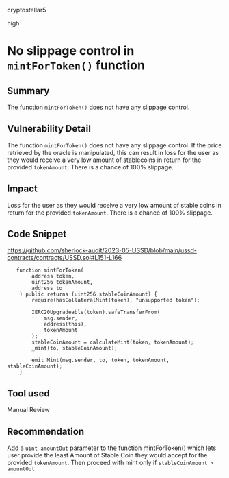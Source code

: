cryptostellar5

high

# No slippage control in `mintForToken()` function

## Summary
The function `mintForToken()` does not have any slippage control.

## Vulnerability Detail
The function `mintForToken()` does not have any slippage control. If the price retrieved by the oracle is manipulated, this can result in loss for the user as they would receive a very low amount of stablecoins in return for the provided `tokenAmount`. There is a chance of 100% slippage.

## Impact
Loss for the user as they would receive a very low amount of stable coins in return for the provided `tokenAmount`. There is a chance of 100% slippage.

## Code Snippet

https://github.com/sherlock-audit/2023-05-USSD/blob/main/ussd-contracts/contracts/USSD.sol#L151-L166

```solidity
   function mintForToken(
        address token,
        uint256 tokenAmount,
        address to
    ) public returns (uint256 stableCoinAmount) { 
        require(hasCollateralMint(token), "unsupported token");

        IERC20Upgradeable(token).safeTransferFrom(
            msg.sender,
            address(this),
            tokenAmount
        );
        stableCoinAmount = calculateMint(token, tokenAmount);
        _mint(to, stableCoinAmount);

        emit Mint(msg.sender, to, token, tokenAmount, stableCoinAmount);
    }
```

## Tool used

Manual Review

## Recommendation

Add a `uint amountOut` parameter to the function mintForToken() which lets user provide the least Amount of Stable Coin they would accept for the provided `tokenAmount`. Then proceed with mint only if `stableCoinAmount > amountOut `
